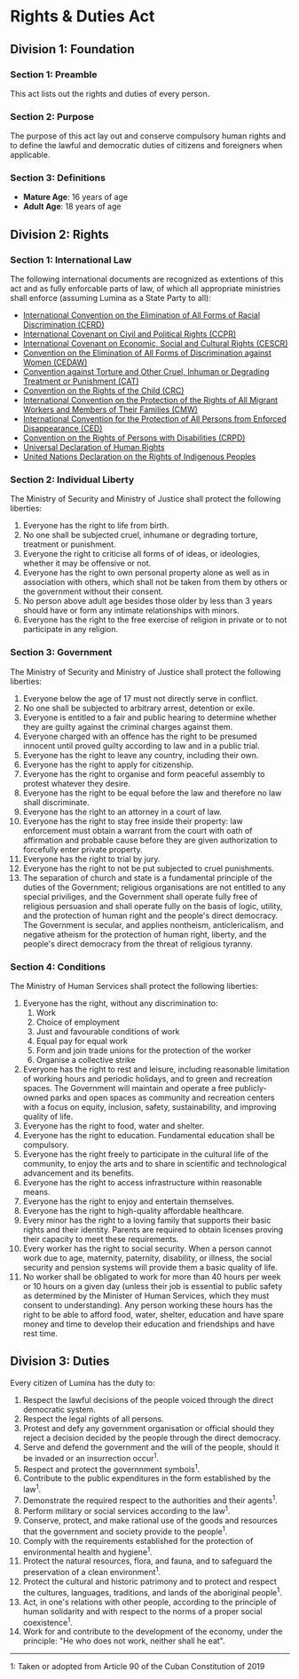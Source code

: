 # Rights & Duties Act

## Division 1: Foundation
### Section 1: Preamble
This act lists out the rights and duties of every person.

### Section 2: Purpose
The purpose of this act lay out and conserve compulsory human rights and to define the lawful and democratic duties of citizens and foreigners when applicable.

### Section 3: Definitions
- **Mature Age**: 16 years of age
- **Adult Age**: 18 years of age

## Division 2: Rights
### Section 1: International Law
The following international documents are recognized as extentions of this act and as fully enforcable parts of law, of which all appropriate ministries shall enforce (assuming Lumina as a State Party to all):
- [International Convention on the Elimination of All Forms of Racial Discrimination (CERD)](https://www.ohchr.org/Documents/ProfessionalInterest/cerd.pdf)
- [International Covenant on Civil and Political Rights (CCPR)](https://www.ohchr.org/Documents/ProfessionalInterest/ccpr.pdf)
- [International Covenant on Economic, Social and Cultural Rights (CESCR)](https://www.ohchr.org/Documents/ProfessionalInterest/cescr.pdf)
- [Convention on the Elimination of All Forms of Discrimination against Women (CEDAW)](https://www.ohchr.org/Documents/ProfessionalInterest/cedaw.pdf)
- [Convention against Torture and Other Cruel, Inhuman or Degrading Treatment or Punishment (CAT)](https://www.ohchr.org/Documents/ProfessionalInterest/cat.pdf)
- [Convention on the Rights of the Child (CRC)](https://www.ohchr.org/Documents/ProfessionalInterest/crc.pdf)
- [International Convention on the Protection of the Rights of All Migrant Workers and Members of Their Families (CMW)](https://www.ohchr.org/Documents/ProfessionalInterest/cmw.pdf)
- [International Convention for the Protection of All Persons from Enforced Disappearance (CED)](https://www.ohchr.org/Documents/ProfessionalInterest/ced.pdf)
- [Convention on the Rights of Persons with Disabilities (CRPD)](https://www.ohchr.org/Documents/ProfessionalInterest/crpd.pdf)
- [Universal Declaration of Human Rights](https://www.un.org/sites/un2.un.org/files/udhr.pdf)
- [United Nations Declaration on the Rights of Indigenous Peoples](https://undocs.org/pdf?symbol=en/A/RES/61/295)

### Section 2: Individual Liberty
The Ministry of Security and Ministry of Justice shall protect the following liberties:
1. Everyone has the right to life from birth.
2. No one shall be subjected cruel, inhumane or degrading torture, treatment or punishment.
3. Everyone the right to criticise all forms of of ideas, or ideologies, whether it may be offensive or not.
4. Everyone has the right to own personal property alone as well as in association with others, which shall not be taken from them by others or the government without their consent.
5. No person above adult age besides those older by less than 3 years should have or form any intimate relationships with minors.
6. Everyone has the right to the free exercise of religion in private or to not participate in any religion.

### Section 3: Government
The Ministry of Security and Ministry of Justice shall protect the following liberties:
1. Everyone below the age of 17 must not directly serve in conflict.
2. No one shall be subjected to arbitrary arrest, detention or exile.
3. Everyone is entitled to a fair and public hearing to determine whether they are guilty against the criminal charges against them.
4. Everyone charged with an offence has the right to be presumed innocent until proved guilty according to law and in a public trial.
5. Everyone has the right to leave any country, including their own.
6. Everyone has the right to apply for citizenship.
7. Everyone has the right to organise and form peaceful assembly to protest whatever they desire.
8. Everyone has the right to be equal before the law and therefore no law shall discriminate.
9. Everyone has the right to an attorney in a court of law.
10. Everyone has the right to stay free inside their property: law enforcement must obtain a warrant from the court with oath of affirmation and probable cause before they are given authorization to forcefully enter private property.
11. Everyone has the right to trial by jury.
12. Everyone has the right to not be put subjected to cruel punishments.
13. The separation of church and state is a fundamental principle of the duties of the Government; religious organisations are not entitled to any special priviliges, and the Government shall operate fully free of religious persuasion and shall operate fully on the basis of logic, utility, and the protection of human right and the people's direct democracy. The Government is secular, and applies nontheism, anticlericalism, and negative atheism for the protection of human right, liberty, and the people's direct democracy from the threat of religious tyranny.

### Section 4: Conditions
The Ministry of Human Services shall protect the following liberties:
1. Everyone has the right, without any discrimination to:
    1. Work
    2. Choice of employment
    3. Just and favourable conditions of work
    4. Equal pay for equal work
    5. Form and join trade unions for the protection of the worker
    6. Organise a collective strike
2. Everyone has the right to rest and leisure, including reasonable limitation of working hours and periodic holidays, and to green and recreation spaces. The Government will maintain and operate a free publicly-owned parks and open spaces as community and recreation centers with a focus on equity, inclusion, safety, sustainability, and improving quality of life.
3. Everyone has the right to food, water and shelter.
4. Everyone has the right to education. Fundamental education shall be compulsory.
5. Everyone has the right freely to participate in the cultural life of the community, to enjoy the arts and to share in scientific and technological advancement and its benefits.
6. Everyone has the right to access infrastructure within reasonable means.
7. Everyone has the right to enjoy and entertain themselves.
8. Everyone has the right to high-quality affordable healthcare.
9. Every minor has the right to a loving family that supports their basic rights and their identity. Parents are required to obtain licenses proving their capacity to meet these requirements.
10. Every worker has the right to social security. When a person cannot work due to age, maternity, paternity, disability, or illness, the social security and pension systems will provide them a basic quality of life.
11. No worker shall be obligated to work for more than 40 hours per week or 10 hours on a given day (unless their job is essential to public safety as determined by the Minister of Human Services, which they must consent to understanding). Any person working these hours has the right to be able to afford food, water, shelter, education and have spare money and time to develop their education and friendships and have rest time.

## Division 3: Duties
Every citizen of Lumina has the duty to:
1. Respect the lawful decisions of the people voiced through the direct democratic system.
3. Respect the legal rights of all persons.
4. Protest and defy any government organisation or official should they reject a decision decided by the people through the direct democracy.
5. Serve and defend the government and the will of the people, should it be invaded or an insurrection occur<sup>1</sup>.
6. Respect and protect the governnment symbols<sup>1</sup>.
7. Contribute to the public expenditures in the form established by the law<sup>1</sup>.
8. Demonstrate the required respect to the authorities and their agents<sup>1</sup>.
9. Perform military or social services according to the law<sup>1</sup>.
10. Conserve, protect, and make rational use of the goods and resources that the government and society provide to the people<sup>1</sup>.
11. Comply with the requirements established for the protection of environmental health and hygiene<sup>1</sup>.
12. Protect the natural resources, flora, and fauna, and to safeguard the preservation of a clean environment<sup>1</sup>.
13. Protect the cultural and historic patrimony and to protect and respect the cultures, languages, traditions, and lands of the aboriginal people<sup>1</sup>.
14. Act, in one's relations with other people, according to the principle of human solidarity and with respect to the norms of a proper social coexistence<sup>1</sup>.
15. Work for and contribute to the development of the economy, under the principle: "He who does not work, neither shall he eat".

<hr>

1: Taken or adopted from Article 90 of the Cuban Constitution of 2019
